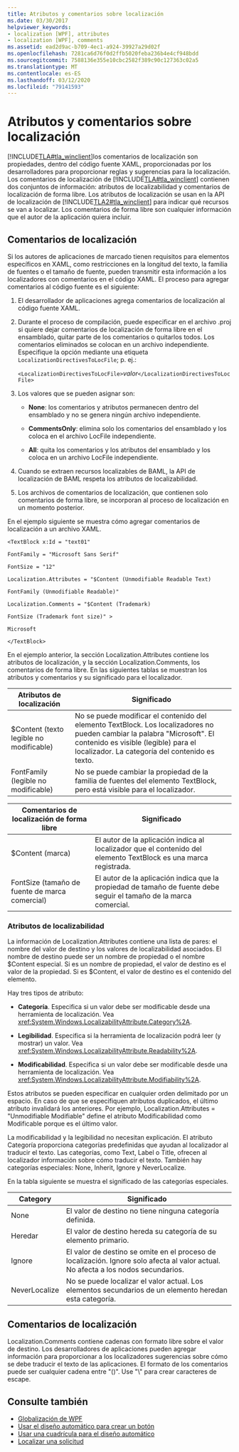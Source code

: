 ```yaml
---
title: Atributos y comentarios sobre localización
ms.date: 03/30/2017
helpviewer_keywords:
- localization [WPF], attributes
- localization [WPF], comments
ms.assetid: ead2d9ac-b709-4ec1-a924-39927a29d02f
ms.openlocfilehash: 7281ca6d76f0d2ffb5020feba236b4e4cf948bdd
ms.sourcegitcommit: 7588136e355e10cbc2582f389c90c127363c02a5
ms.translationtype: MT
ms.contentlocale: es-ES
ms.lasthandoff: 03/12/2020
ms.locfileid: "79141593"
---
```

# <a name="localization-attributes-and-comments"></a>Atributos y comentarios sobre localización
[!INCLUDE[TLA#tla_winclient](../../../../includes/tlasharptla-winclient-md.md)]los comentarios de localización son propiedades, dentro del código fuente XAML, proporcionadas por los desarrolladores para proporcionar reglas y sugerencias para la localización. Los comentarios de localización de [!INCLUDE[TLA#tla_winclient](../../../../includes/tlasharptla-winclient-md.md)] contienen dos conjuntos de información: atributos de localizabilidad y comentarios de localización de forma libre. Los atributos de localización se usan en la API de localización de [!INCLUDE[TLA2#tla_winclient](../../../../includes/tla2sharptla-winclient-md.md)] para indicar qué recursos se van a localizar. Los comentarios de forma libre son cualquier información que el autor de la aplicación quiera incluir.  

<a name="Localizer_Comments_"></a>
## <a name="localization-comments"></a>Comentarios de localización  
 Si los autores de aplicaciones de marcado tienen requisitos para elementos específicos en XAML, como restricciones en la longitud del texto, la familia de fuentes o el tamaño de fuente, pueden transmitir esta información a los localizadores con comentarios en el código XAML. El proceso para agregar comentarios al código fuente es el siguiente:  
  
1. El desarrollador de aplicaciones agrega comentarios de localización al código fuente XAML.  
  
2. Durante el proceso de compilación, puede especificar en el archivo .proj si quiere dejar comentarios de localización de forma libre en el ensamblado, quitar parte de los comentarios o quitarlos todos. Los comentarios eliminados se colocan en un archivo independiente. Especifique la opción mediante una etiqueta `LocalizationDirectivesToLocFile`; p. ej.:  
  
     `<LocalizationDirectivesToLocFile>`*valor*`</LocalizationDirectivesToLocFile>`  
  
3. Los valores que se pueden asignar son:  
  
    - **None**: los comentarios y atributos permanecen dentro del ensamblado y no se genera ningún archivo independiente.  
  
    - **CommentsOnly**: elimina solo los comentarios del ensamblado y los coloca en el archivo LocFile independiente.  
  
    - **All**: quita los comentarios y los atributos del ensamblado y los coloca en un archivo LocFile independiente.  
  
4. Cuando se extraen recursos localizables de BAML, la API de localización de BAML respeta los atributos de localizabilidad.  
  
5. Los archivos de comentarios de localización, que contienen solo comentarios de forma libre, se incorporan al proceso de localización en un momento posterior.  
  
 En el ejemplo siguiente se muestra cómo agregar comentarios de localización a un archivo XAML.  
  
 `<TextBlock x:Id = "text01"`  
  
 `FontFamily = "Microsoft Sans Serif"`  
  
 `FontSize = "12"`  
  
 `Localization.Attributes = "$Content (Unmodifiable Readable Text)`  
  
 `FontFamily (Unmodifiable Readable)"`  
  
 `Localization.Comments = "$Content (Trademark)`  
  
 `FontSize (Trademark font size)" >`  
  
 `Microsoft`  
  
 `</TextBlock>`  
  
 En el ejemplo anterior, la sección Localization.Attributes contiene los atributos de localización, y la sección Localization.Comments, los comentarios de forma libre. En las siguientes tablas se muestran los atributos y comentarios y su significado para el localizador.  
  
|Atributos de localización|Significado|  
|-----------------------------|-------------|  
|$Content (texto legible no modificable)|No se puede modificar el contenido del elemento TextBlock. Los localizadores no pueden cambiar la palabra "Microsoft". El contenido es visible (legible) para el localizador. La categoría del contenido es texto.|  
|FontFamily (legible no modificable)|No se puede cambiar la propiedad de la familia de fuentes del elemento TextBlock, pero está visible para el localizador.|  
  
|Comentarios de localización de forma libre|Significado|  
|--------------------------------------|-------------|  
|$Content (marca)|El autor de la aplicación indica al localizador que el contenido del elemento TextBlock es una marca registrada.|  
|FontSize (tamaño de fuente de marca comercial)|El autor de la aplicación indica que la propiedad de tamaño de fuente debe seguir el tamaño de la marca comercial.|  
  
### <a name="localizability-attributes"></a>Atributos de localizabilidad  
 La información de Localization.Attributes contiene una lista de pares: el nombre del valor de destino y los valores de localizabilidad asociados. El nombre de destino puede ser un nombre de propiedad o el nombre $Content especial. Si es un nombre de propiedad, el valor de destino es el valor de la propiedad. Si es $Content, el valor de destino es el contenido del elemento.  
  
 Hay tres tipos de atributo:  
  
- **Categoría**. Especifica si un valor debe ser modificable desde una herramienta de localización. Vea <xref:System.Windows.LocalizabilityAttribute.Category%2A>.  
  
- **Legibilidad**. Especifica si la herramienta de localización podrá leer (y mostrar) un valor. Vea <xref:System.Windows.LocalizabilityAttribute.Readability%2A>.  
  
- **Modificabilidad**. Especifica si un valor debe ser modificable desde una herramienta de localización. Vea <xref:System.Windows.LocalizabilityAttribute.Modifiability%2A>.  
  
 Estos atributos se pueden especificar en cualquier orden delimitado por un espacio. En caso de que se especifiquen atributos duplicados, el último atributo invalidará los anteriores. Por ejemplo, Localization.Attributes = "Unmodifiable Modifiable" define el atributo Modificabilidad como Modificable porque es el último valor.  
  
 La modificabilidad y la legibilidad no necesitan explicación. El atributo Categoría proporciona categorías predefinidas que ayudan al localizador al traducir el texto. Las categorías, como Text, Label o Title, ofrecen al localizador información sobre cómo traducir el texto. También hay categorías especiales: None, Inherit, Ignore y NeverLocalize.  
  
 En la tabla siguiente se muestra el significado de las categorías especiales.  
  
|Category|Significado|  
|--------------|-------------|  
|None|El valor de destino no tiene ninguna categoría definida.|  
|Heredar|El valor de destino hereda su categoría de su elemento primario.|  
|Ignore|El valor de destino se omite en el proceso de localización. Ignore solo afecta al valor actual. No afecta a los nodos secundarios.|  
|NeverLocalize|No se puede localizar el valor actual. Los elementos secundarios de un elemento heredan esta categoría.|  
  
<a name="Localization_Comments"></a>
## <a name="localization-comments"></a>Comentarios de localización  
 Localization.Comments contiene cadenas con formato libre sobre el valor de destino. Los desarrolladores de aplicaciones pueden agregar información para proporcionar a los localizadores sugerencias sobre cómo se debe traducir el texto de las aplicaciones. El formato de los comentarios puede ser cualquier cadena entre "()". Use "\\" para crear caracteres de escape.  
  
## <a name="see-also"></a>Consulte también

- [Globalización de WPF](globalization-for-wpf.md)
- [Usar el diseño automático para crear un botón](how-to-use-automatic-layout-to-create-a-button.md)
- [Usar una cuadrícula para el diseño automático](how-to-use-a-grid-for-automatic-layout.md)
- [Localizar una solicitud](how-to-localize-an-application.md)
